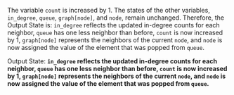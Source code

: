 The variable `count` is increased by 1. The states of the other variables, `in_degree`, `queue`, `graph[node]`, and `node`, remain unchanged. Therefore, the Output State is: `in_degree` reflects the updated in-degree counts for each neighbor, `queue` has one less neighbor than before, `count` is now increased by 1, `graph[node]` represents the neighbors of the current `node`, and `node` is now assigned the value of the element that was popped from `queue`.

Output State: **`in_degree` reflects the updated in-degree counts for each neighbor, `queue` has one less neighbor than before, `count` is now increased by 1, `graph[node]` represents the neighbors of the current `node`, and `node` is now assigned the value of the element that was popped from `queue`.**